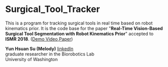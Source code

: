 # Surgical_Tool_Tracker 
This is a program for tracking surgical tools in real time based on robot kinematics prior. 
It is the code base for the paper "**Real-Time Vision-Based Surgical Tool Segmentation with Robot Kinematics Prior**" accepted to **ISMR 2018**. ([Demo Video](https://youtu.be/ag12Q6LV3UE),[Paper](https://ieeexplore.ieee.org/abstract/document/8333305/))

**Yun Hsuan Su (Melody)** [linkedIn](https://www.linkedin.com/in/yun-hsuan-su/) <br />
graduate researcher in the Biorobotics Lab <br />
University of Washington <br />

